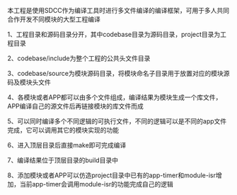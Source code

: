本工程是使用SDCC作为编译工具时进行多文件编译的编译框架，可用于多人共同合作开发不同模块的大型工程编译

1、工程目录和源码目录分开，其中codebase目录为源码目录，project目录为工程目录

2、codebase/include为整个工程的公共头文件目录

3、codebase/source为模块源码目录，将模块命名子目录用于放置对应的模块源码及模块头文件

4、各模块或者APP都可以由多个文件组成，编译结果为模块生成一个库文件，APP编译自己的源文件后再链接模块的库文件而成

5、可以同时编译多个不同逻辑的可执行文件，不同的逻辑可以是不同的app文件完成，它可以调用其它的模块实现的功能

6、进入顶层目录后直接make即可完成编译

7、编译结果位于顶层目录的build目录中

8、添加模块或者APP可以仿造project目录中已有的app-timer和module-isr增加，当前app-timer会调用module-isr的功能完成自己的逻辑
